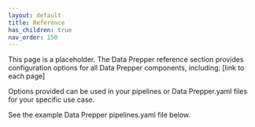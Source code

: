 ```yaml
---
layout: default
title: Reference
has_children: true
nav_order: 150
---
```


This page is a placeholder. The Data Prepper reference section provides configuration options for all Data Prepper components, including: [link to each page]

Options provided can be used in your pipelines or Data Prepper.yaml files for your specific use case.

See the example Data Prepper pipelines.yaml file below.